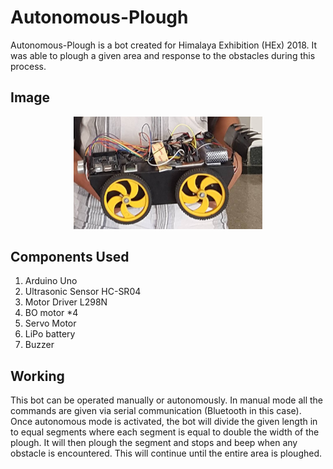 # Autonomous-Plough

Autonomous-Plough is a bot created for Himalaya Exhibition (HEx) 2018. It was able to plough a given area and response to the obstacles during this process.

## Image

<div align="center">
   <img src="./images/autonomous-plough.jpg" width="60%" height="60%" />
</div>

## Components Used

1. Arduino Uno
1. Ultrasonic Sensor HC-SR04
1. Motor Driver L298N
1. BO motor *4
1. Servo Motor
1. LiPo battery
1. Buzzer

## Working

This bot can be operated manually or autonomously. In manual mode all the commands are given via serial communication (Bluetooth in this case). Once autonomous mode is activated, the bot will divide the given length in to equal segments where each segment is equal to double the width of the plough. It will then plough the segment and stops and beep when any obstacle is encountered. This will continue until the entire area is ploughed.